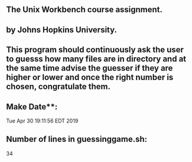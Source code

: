 ## The Unix Workbench course assignment.
## by Johns Hopkins University.
## This program should continuously ask the user to guesss how many files are in directory and at the same time advise the guesser if they are higher or lower and once the right number is chosen, **congratulate them.**
## Make Date**:
Tue Apr 30 19:11:56 EDT 2019
## Number of lines in guessinggame.sh:
34
